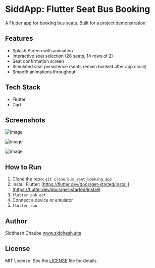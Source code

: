 # SiddApp: Flutter Seat Bus Booking

A Flutter app for booking bus seats.  Built for a project demonstration.

## Features

*   Splash Screen with animation
*   Interactive seat selection (28 seats, 14 rows of 2)
*   Seat confirmation screen
*   Simulated seat persistence (seats remain booked after app close)
*   Smooth animations throughout

## Tech Stack

*   Flutter
*   Dart

## Screenshots


![image](https://github.com/user-attachments/assets/12866ebb-a396-4c8b-b3ae-d3e0b4746386)

![image](https://github.com/user-attachments/assets/20caac43-54bc-436b-9eec-425a903c9476)

![image](https://github.com/user-attachments/assets/6aff3c3a-d3e3-4116-a60e-baca11c34118)


## How to Run

1.  Clone the repo: `git clone bus_seat_booking_app`
2.  Install Flutter: [https://flutter.dev/docs/get-started/install](https://flutter.dev/docs/get-started/install)
3.  `flutter pub get`
4.  Connect a device or emulator
5.  `flutter run`


## Author

Siddhesh Chaube
www.siddhesh.site


## License

MIT License.  See the [LICENSE](LICENSE) file for details.
